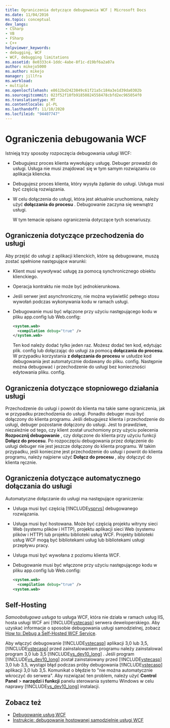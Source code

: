 ```yaml
---
title: Ograniczenia dotyczące debugowania WCF | Microsoft Docs
ms.date: 11/04/2016
ms.topic: conceptual
dev_langs:
- CSharp
- VB
- FSharp
- C++
helpviewer_keywords:
- debugging, WCF
- WCF, debugging limitations
ms.assetid: 8e0333c4-1ddc-4abe-8f1c-d19bf6a2a07a
author: mikejo5000
ms.author: mikejo
manager: jillfra
ms.workload:
- multiple
ms.openlocfilehash: e8612bd2423849c61f21a5c184a3e1d39da0302b
ms.sourcegitcommit: 023f52f10fb91850824558478cbfd2ec965054f0
ms.translationtype: MT
ms.contentlocale: pl-PL
ms.lasthandoff: 11/10/2020
ms.locfileid: "94407747"
---
```

# <a name="limitations-on-wcf-debugging"></a>Ograniczenia debugowania WCF
Istnieją trzy sposoby rozpoczęcia debugowania usługi WCF:

- Debugujesz proces klienta wywołujący usługę. Debuger prowadzi do usługi. Usługa nie musi znajdować się w tym samym rozwiązaniu co aplikacja kliencka.

- Debugujesz proces klienta, który wysyła żądanie do usługi. Usługa musi być częścią rozwiązania.

- W celu dołączenia do usługi, która jest aktualnie uruchomiona, należy użyć **dołączania do procesu** . Debugowanie zaczyna się wewnątrz usługi.

  W tym temacie opisano ograniczenia dotyczące tych scenariuszy.

## <a name="limitations-on-stepping-into-a-service"></a>Ograniczenia dotyczące przechodzenia do usługi
 Aby przejść do usługi z aplikacji klienckich, które są debugowane, muszą zostać spełnione następujące warunki:

- Klient musi wywoływać usługę za pomocą synchronicznego obiektu klienckiego.

- Operacja kontraktu nie może być jednokierunkowa.

- Jeśli serwer jest asynchroniczny, nie można wyświetlić pełnego stosu wywołań podczas wykonywania kodu w ramach usługi.

- Debugowanie musi być włączone przy użyciu następującego kodu w pliku app.config lub Web.config:

    ```xml
    <system.web>
      <compilation debug="true" />
    </system.web>
    ```

     Ten kod należy dodać tylko jeden raz. Możesz dodać ten kod, edytując plik. config lub dołączając do usługi za pomocą **dołączania do procesu**. W przypadku korzystania **z dołączania do procesu** w usłudze kod debugowania jest automatycznie dodawany do pliku. config. Następnie można debugować i przechodzenie do usługi bez konieczności edytowania pliku. config.

## <a name="limitations-on-stepping-out-of-a-service"></a>Ograniczenia dotyczące stopniowego działania usługi
 Przechodzenie do usługi i powrót do klienta ma takie same ograniczenia, jak w przypadku przechodzenia do usługi. Ponadto debuger musi być dołączony do klienta programu. Jeśli debugujesz klienta i przechodzenie do usługi, debuger pozostanie dołączony do usługi. Jest to prawdziwe, niezależnie od tego, czy klient został uruchomiony przy użyciu polecenia **Rozpocznij debugowanie** , czy dołączone do klienta przy użyciu funkcji **Dołącz do procesu**. Po rozpoczęciu debugowania przez dołączenie do usługi debuger nie jest jeszcze dołączony do klienta programu. W takim przypadku, jeśli konieczne jest przechodzenie do usługi i powrót do klienta programu, należy najpierw użyć **Dołącz do procesu** , aby dołączyć do klienta ręcznie.

## <a name="limitations-on-automatic-attach-to-a-service"></a>Ograniczenia dotyczące automatycznego dołączania do usługi
 Automatyczne dołączanie do usługi ma następujące ograniczenia:

- Usługa musi być częścią [!INCLUDE[vsprvs](../code-quality/includes/vsprvs_md.md)] debugowanego rozwiązania.

- Usługa musi być hostowana. Może być częścią projektu witryny sieci Web (systemu plików i HTTP), projektu aplikacji sieci Web (systemu plików i HTTP) lub projektu biblioteki usług WCF. Projekty biblioteki usług WCF mogą być bibliotekami usług lub bibliotekami usługi przepływu pracy.

- Usługa musi być wywołana z poziomu klienta WCF.

- Debugowanie musi być włączone przy użyciu następującego kodu w pliku app.config lub Web.config:

  ```xml
  <system.web>
    <compilation debug="true" />
  <system.web>
  ```

## <a name="self-hosting"></a>Self-Hosting
 *Samoobsługowa usługa* to usługa WCF, która nie działa w ramach usług IIS, hosta usługi WCF ani [!INCLUDE[vstecasp](../code-quality/includes/vstecasp_md.md)] serwera deweloperskiego. Aby uzyskać informacje o sposobie debugowania usługi samodzielnej, zobacz [How to: Debug a Self-Hosted WCF Service](../debugger/how-to-debug-a-self-hosted-wcf-service.md).

 Aby włączyć debugowanie [!INCLUDE[vstecasp](../code-quality/includes/vstecasp_md.md)] aplikacji 3,0 lub 3,5, [!INCLUDE[vstecasp](../code-quality/includes/vstecasp_md.md)] przed zainstalowaniem programu należy zainstalować program 3,0 lub 3,5 [!INCLUDE[vs_dev10_long](../code-quality/includes/vs_dev10_long_md.md)] . Jeśli program [!INCLUDE[vs_dev10_long](../code-quality/includes/vs_dev10_long_md.md)] został zainstalowany przed [!INCLUDE[vstecasp](../code-quality/includes/vstecasp_md.md)] 3,0 lub 3,5, wystąpi błąd podczas próby debugowania [!INCLUDE[vstecasp](../code-quality/includes/vstecasp_md.md)] aplikacji 3,0 lub 3,5. Komunikat o błędzie to "nie można automatycznie wkroczyć do serwera". Aby rozwiązać ten problem, należy użyć **Control Panel**  >  **narzędzi i funkcji** panelu sterowania systemu Windows w celu naprawy [!INCLUDE[vs_dev10_long](../code-quality/includes/vs_dev10_long_md.md)] instalacji.

## <a name="see-also"></a>Zobacz też
- [Debugowanie usług WCF](../debugger/debugging-wcf-services.md)
- [Instrukcje: debugowanie hostowanej samodzielnie usługi WCF](../debugger/how-to-debug-a-self-hosted-wcf-service.md)
